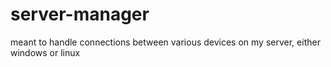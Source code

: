 # server-manager

meant to handle connections between various devices on my server, either windows or linux